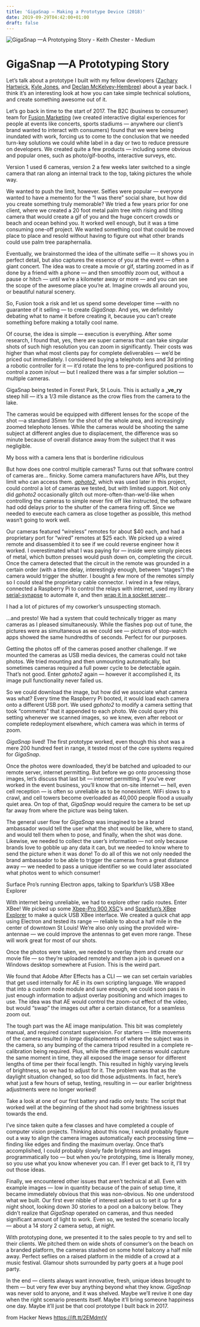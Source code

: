 ```yaml
---
title: 'GigaSnap – Making a Prototype Device (2018)'
date: 2019-09-29T04:42:00+01:00
draft: false
---
```


![](https://miro.medium.com/max/1000/1*xjwwl8Bx6KRl8rntlQeL_g.jpeg "GigaSnap —A Prototyping Story - Keith Chester - Medium")  

GigaSnap —A Prototyping Story
=============================

Let’s talk about a prototype I built with my fellow developers ([Zachary Hartwick,](https://twitter.com/zachtweetsagain) [Kyle Jones](https://twitter.com/GiantToast1), and [Declan McKelvey-Hembree](https://github.com/dexo568)) about a year back. I think it’s an interesting look at how you can take simple technical solutions, and create something awesome out of it.

Let’s go back in time to the start of 2017. The B2C (business to consumer) team for [Fusion Marketing](https://thisisfusion.com/) (we created interactive digital experiences for people at events like concerts, sports stadiums — anywhere our client’s brand wanted to interact with consumers) found that we were being inundated with work, forcing us to come to the conclusion that we needed turn-key solutions we could white label in a day or two to reduce pressure on developers. We created quite a few products — including some obvious and popular ones, such as photo/gif-booths, interactive surveys, etc.

Version 1 used 6 cameras, version 2 a few weeks later switched to a single camera that ran along an internal track to the top, taking pictures the whole way.

We wanted to push the limit, however. Selfies were popular — everyone wanted to have a memento for the “I was there” social share, but how did you create something truly memorable? We tried a few years prior for one client, where we created a 20 foot metal palm tree with rising and tilting camera that would create a gif of you and the huge concert crowds or beach and ocean behind you. It worked well enough, but it was a time consuming one-off project. We wanted something cool that could be moved place to place and resold without having to figure out what other brands could use palm tree paraphernalia.

Eventually, we brainstormed the idea of the ultimate selfie — it shows you in perfect detail, but also captures the essence of you at the event — often a giant concert. The idea was to create a movie or gif, starting zoomed in as if done by a friend with a phone — and then smoothly zoom out, without a pause or hitch — until we’re a kilometer away or more — and you can see the scope of the awesome place you’re at. Imagine crowds all around you, or beautiful natural scenery.

So, Fusion took a risk and let us spend some developer time —with no guarantee of it selling — to create _GigaSnap_. And yes, we definitely debating what to name it before creating it, because you can’t create something before making a totally cool name.

Of course, the idea is simple — execution is everything. After some research, I found that, yes, there are super cameras that can take singular shots of such high resolution you can zoom in significantly. Their costs was higher than what most clients pay for complete deliverables — we’d be priced out immediately. I considered buying a telephoto lens and 3d printing a robotic controller for it — it’d rotate the lens to pre-configured positions to control a zoom in/out — but I realized there was a far simpler solution — multiple cameras.

GigaSnap being tested in Forest Park, St Louis. This is actually a **_ve_ry** steep hill — it’s a 1/3 mile distance as the crow flies from the camera to the lake.

The cameras would be equipped with different lenses for the scope of the shot —a standard 35mm for the shot of the whole area, and increasingly zoomed telephoto lenses. While the cameras would be shooting the same subject at different angles due to displacement, the difference was so minute because of overall distance away from the subject that it was negligible.

My boss with a camera lens that is borderline ridiculous

But how does one control multiple cameras? Turns out that software control of cameras are… finicky. Some camera manufacturers have APIs, but they limit who can access them. [_gphoto2_](http://gphoto.org/), which was used later in this project, could control a lot of cameras we tested, but with limited support. Not only did _gphoto2_ occasionally glitch out more-often-than-we’d-like when controlling the cameras to simple never fire off like instructed, the software had odd delays prior to the shutter of the camera firing off. Since we needed to execute each camera as close together as possible, this method wasn’t going to work well.

Our cameras featured “wireless” remotes for about $40 each, and had a proprietary port for “wired” remotes at $25 each. We picked up a wired remote and disassembled it to see if we could reverse engineer how it worked. I overestimated what I was paying for — inside were simply pieces of metal, which button presses would push down on, completing the circuit. Once the camera detected that the circuit in the remote was grounded in a certain order (with a time delay, interestingly enough, between “stages”) the camera would trigger the shutter. I bought a few more of the remotes simply so I could steal the proprietary cable connector. I wired in a few relays, connected a Raspberry Pi to control the relays with internet, used my library [serial-synapse](https://github.com/hlfshell/serial-synapse) to automate it, and then [wrap it in a socket server](https://github.com/hlfshell/serial-synapse-socket)…

I had a lot of pictures of my coworker’s unsuspecting stomach.

…and presto! We had a system that could technically trigger as many cameras as I pleased simultaneously. While the flashes pop out of tune, the pictures were as simultaneous as we could see — pictures of stop-watch apps showed the same hundredths of seconds. Perfect for our purposes.

Getting the photos off of the cameras posed another challenge. If we mounted the cameras as USB media devices, the cameras could not take photos. We tried mounting and then unmounting automatically, but sometimes cameras required a full power cycle to be detectable again. That’s not good. Enter _gphoto2_ again — however it accomplished it, its image pull functionality never failed us.

So we could download the image, but how did we associate what camera was what? Every time the Raspberry Pi booted, it would load each camera onto a different USB port. We used _gphoto2_ to modify a camera setting that took “comments” that it appended to each photo. We could query this setting whenever we scanned images, so we knew, even after reboot or complete redeployment elsewhere, which camera was which in terms of zoom.

_GigaSnap_ lived! The first prototype worked, even though this shot was a mere 200 hundred feet in range, it tested most of the core systems required for _GigaSnap_.

Once the photos were downloaded, they’d be batched and uploaded to our remote server, internet permitting. But before we go onto processing those images, let’s discuss that last bit — internet permitting. If you’ve ever worked in the event business, you’ll know that on-site internet — hell, even cell reception — is often so unreliable as to be nonexistent. WiFi slows to a crawl, and cell towers become overloaded as 40,000 people flood a usually quiet area. On top of that, _GigaSnap_ would require the camera to be set up far away from where the picture was being taken.

The general user flow for _GigaSnap_ was imagined to be a brand ambassador would tell the user what the shot would be like, where to stand, and would tell them when to pose, and finally, when the shot was done. Likewise, we needed to collect the user’s information — not only because brands love to gobble up any data it can, but we needed to know where to send the picture when it was done! To do all of this we not only needed the brand ambassador to be able to trigger the cameras from a great distance away — we needed to pass a unique identifier so we could later associated what photos went to which consumer!

Surface Pro’s running Electron apps, talking to Sparkfun’s USB XBee Explorer

With internet being unreliable, we had to explore other radio routes. Enter XBee! We picked up some [Xbee-Pro 900 XSC](https://www.sparkfun.com/products/11634)’s and [Sparkfun’s XBee Explorer](https://www.sparkfun.com/products/11812) to make a quick USB XBee interface. We created a quick chat app using Electron and tested its range — reliable to about a half mile in the center of downtown St Louis! We’re also only using the provided wire-antennae — we could improve the antennas to get even more range. These will work great for most of our shots.

Once the photos were taken, we needed to overlay them and create our movie file — so they’re uploaded remotely and then a job is queued on a Windows desktop somewhere at Fusion. This is the weird part.

We found that Adobe After Effects has a CLI — we can set certain variables that get used internally for AE in its own scripting language. We wrapped that into a custom node module and sure enough, we could soon pass in just enough information to adjust overlay positioning and which images to use. The idea was that AE would control the zoom-out effect of the video, but would “swap” the images out after a certain distance, for a seamless zoom out.

The tough part was the AE image manipulation. This bit was completely manual, and required constant supervision. For starters — little movements of the camera resulted in _large_ displacements of where the subject was in the camera, so any bumping of the camera tripod resulted in a complete re-calibration being required. Plus, while the different cameras would capture the same moment in time, they all exposed the image sensor for different lengths of time per their focal length. This resulted in highly varying levels of brightness, so we had to adjust for it. The problem was that as the daylight situation changed, so too did those adjustments. In fact, here’s what just a few hours of setup, testing, resulting in — our earlier brightness adjustments were no longer worked!

Take a look at one of our first battery and radio only tests: The script that worked well at the beginning of the shoot had some brightness issues towards the end.

I’ve since taken quite a few classes and have completed a couple of computer vision projects. Thinking about this now, I would probably figure out a way to align the camera images automatically each processing time — finding like edges and finding the maximum overlay. Once that’s accomplished, I could probably slowly fade brightness and images programmatically too — but when you’re prototyping, time is literally money, so you use what you know whenever you can. If I ever get back to it, I’ll try out those ideas.

Finally, we encountered other issues that aren’t technical at all. Even with example images — low in quantity because of the pain of setup time, it became immediately obvious that this was non-obvious. No one understood what we built. Our first ever nibble of interest asked us to set it up for a night shoot, looking down 30 stories to a pool on a balcony below. They didn’t realize that _GigaSnap_ operated on cameras, and thus needed significant amount of light to work. Even so, we tested the scenario locally — about a 14 story 2 camera setup, at night.

With prototyping done, we presented it to the sales people to try and sell to their clients. We pitched them on wide shots of consumer’s on the beach on a branded platform, the cameras stashed on some hotel balcony a half mile away. Perfect seflies on a raised platform in the middle of a crowd at a music festival. Glamour shots surrounded by party goers at a huge pool party.

In the end — clients always want innovative, fresh, unique ideas brought to them — but very few ever buy anything beyond what they know. _GigaSnap_ was never sold to anyone, and it was shelved. Maybe we’ll revive it one day when the right scenario presents itself. Maybe it’ll bring someone happiness one day. Maybe it’ll just be that cool prototype I built back in 2017.

  
  
from Hacker News https://ift.tt/2EMdmtV